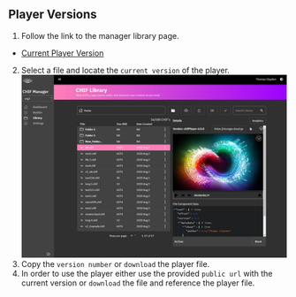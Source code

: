 ## Player Versions
1. Follow the link to the manager library page.
* [Current Player Version](https://manager.c-hear.com/chif_library)
2. Select a file and locate the `current version` of the player.
![manager version location](imgs/manager_version.jpg)
3. Copy the `version number` or `download` the player file.
4. In order to use the player either use the provided `public url` with the current version or `download` the file and reference the player file.
